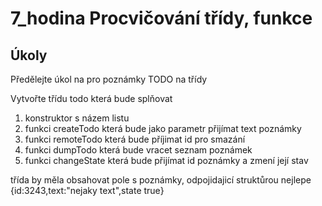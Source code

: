 # 7_hodina Procvičování třídy, funkce


## Úkoly

Předělejte úkol na pro poznámky TODO na třídy

Vytvořte třídu todo která bude splňovat

1. konstruktor s názem listu
2. funkci createTodo která bude jako parametr přijímat text poznámky
3. funkci remoteTodo která bude příjimat id pro smazání
4. funkci dumpTodo která bude vracet seznam poznámek
5. funkci changeState která bude přijímat id poznámky a zmení její stav

třída by měla obsahovat pole s poznámky, odpojidajicí struktůrou nejlepe 
{id:3243,text:"nejaky text",state true}
